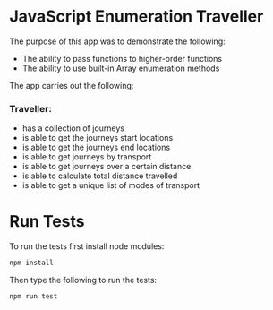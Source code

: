 # JavaScript Enumeration Traveller
The purpose of this app was to demonstrate the following:
* The ability to pass functions to higher-order functions
* The ability to use built-in Array enumeration methods

The app carries out the following:

### Traveller:

* has a collection of journeys
* is able to get the journeys start locations
* is able to get the journeys end locations
* is able to get journeys by transport
* is able to get journeys over a certain distance
* is able to calculate total distance travelled
* is able to get a unique list of modes of transport

# Run Tests
To run the tests first install node modules:
```JavaScript
npm install
```
Then type the following to run the tests:
```JavaScript
npm run test
```
